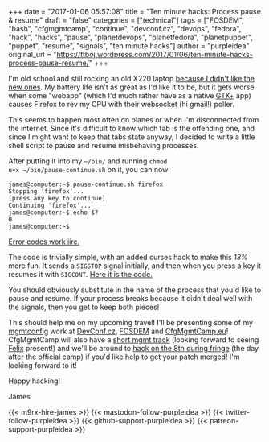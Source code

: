 +++
date = "2017-01-06 05:57:08"
title = "Ten minute hacks: Process pause & resume"
draft = "false"
categories = ["technical"]
tags = ["FOSDEM", "bash", "cfgmgmtcamp", "continue", "devconf.cz", "devops", "fedora", "hack", "hacks", "pause", "planetdevops", "planetfedora", "planetpuppet", "puppet", "resume", "signals", "ten minute hacks"]
author = "purpleidea"
original_url = "https://ttboj.wordpress.com/2017/01/06/ten-minute-hacks-process-pause-resume/"
+++

I'm old school and still rocking an old X220 laptop <a href="/blog/2014/02/02/scathing-review-of-the-lenovo-x240/">because I didn't like the new ones</a>. My battery life isn't as great as I'd like it to be, but it gets worse when some "webapp" (which I'd much rather have as a native <a href="https://en.wikipedia.org/wiki/GTK%2B">GTK+</a> app) causes Firefox to rev my CPU with their websocket (hi gmail!) poller.

This seems to happen most often on planes or when I'm disconnected from the internet. Since it's difficult to know which tab is the offending one, and since I might want to keep that tabs state anyway, I decided to write a little shell script to pause and resume misbehaving processes.

After putting it into my <code>~/bin/</code> and running <code>chmod u+x ~/bin/pause-continue.sh</code> on it, you can now:

```
james@computer:~$ pause-continue.sh firefox
Stopping 'firefox'...
[press any key to continue]
Continuing 'firefox'...
james@computer:~$ echo $?
0
james@computer:~$
```
<a href="/blog/2014/01/29/show-the-exit-status-in-your-ps1/">Error codes work iirc.</a>

The code is trivially simple, with an added curses hack to make this <em>13%</em> more fun. It sends a <code>SIGSTOP</code> signal initially, and then when you press a key it resumes it with <code>SIGCONT</code>. <a href="https://gist.github.com/purpleidea/79e18e66f42ff34d96d4a1fe835124d1">Here it is the code.</a>

You should obviously substitute in the name of the process that you'd like to pause and resume. If your process breaks because it didn't deal well with the signals, then you get to keep both pieces!

This should help me on my upcoming travel! I'll be presenting some of my <a href="/tags/mgmtconfig/">mgmtconfig</a> work at <a href="https://devconf.cz/schedule.html">DevConf.cz</a>, <a href="https://fosdem.org/2017/schedule/event/mgmt/">FOSDEM</a> and <a href="http://cfgmgmtcamp.eu/schedule/index.html#future">CfgMgmtCamp.eu</a>! CfgMgmtCamp will also have a <a href="http://cfgmgmtcamp.eu/schedule/index.html#mgmt">short mgmt track</a> (looking forward to seeing <a href="https://twitter.com/felis_rex">Felix</a> present!) and we'll be around to <a href="http://cfgmgmtcamp.eu/fringe.html#mgmt">hack on the 8th during fringe</a> (the day after the official camp) if you'd like help to get your patch merged! I'm looking forward to it!

Happy hacking!

James

{{< m9rx-hire-james >}}
{{< mastodon-follow-purpleidea >}}
{{< twitter-follow-purpleidea >}}
{{< github-support-purpleidea >}}
{{< patreon-support-purpleidea >}}
